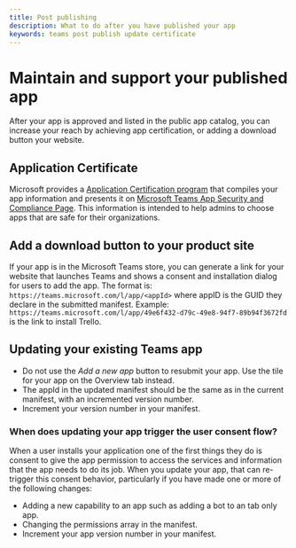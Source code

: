 ```yaml
---
title: Post publishing 
description: What to do after you have published your app 
keywords: teams post publish update certificate
---
```


# Maintain and support your published app 

After your app is approved and listed in the public app catalog, you can increase your reach by achieving app certification, or adding a download button your website.

## Application Certificate

Microsoft provides a [Application Certification program](./application-certification.md) that compiles your app information and presents it on [Microsoft Teams App Security and Compliance Page](https://aka.ms/AppCertification). This information is intended to help admins to choose apps that are safe for their organizations.

## Add a download button to your product site

If your app is in the Microsoft Teams store, you can generate a link for your website that launches Teams and shows a consent and installation dialog for users to add the app.
The format is:  `https://teams.microsoft.com/l/app/<appId>` where appID is the GUID they declare in the submitted manifest.
Example: `https://teams.microsoft.com/l/app/49e6f432-d79c-49e8-94f7-89b94f3672fd` is the link to install Trello.

## Updating your existing Teams app

* Do not use the *Add a new app* button to resubmit your app. Use the tile for your app on the Overview tab instead.
* The appId in the updated manifest should be the same as in the current manifest, with an incremented version number.
* Increment your version number in your manifest.

### When does updating your app trigger the user consent flow?

When a user installs your application one of the first things they do is consent to give the app permission to access the services and information that the app needs to do its job. When you update your app, that can re-trigger this consent behavior, particularly if you have made one or more of the following changes:

* Adding a new capability to an app such as adding a bot to an tab only app.
* Changing the permissions array in the manifest.
* Increment your app version number in your manifest.
